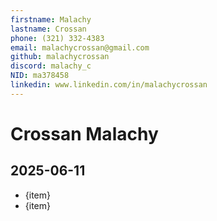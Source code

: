 ```yaml
---
firstname: Malachy
lastname: Crossan
phone: (321) 332-4383
email: malachycrossan@gmail.com
github: malachycrossan
discord: malachy_c
NID: ma378458
linkedin: www.linkedin.com/in/malachycrossan
---
```


# Crossan Malachy

## 2025-06-11
- {item}
- {item}
